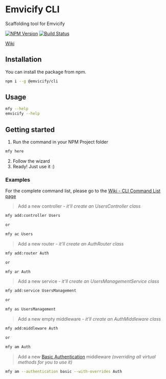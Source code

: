 # Emvicify CLI
Scaffolding tool for Emvicify

[![NPM Version][npm-image]][npm-url]
[![Build Status][travis-image]][travis-url]

[Wiki](https://github.com/lcnvdl/emvicify-cli/wiki)

## Installation
You can install the package from npm.
```bash
npm i --g @emvicify/cli
```

## Usage
```bash
mfy --help
emvicify --help
```

## Getting started
1. Run the command in your NPM Project folder
```bash
mfy here
```
2. Follow the wizard
3. Ready! Just use it :)

### Examples
For the complete command list, please go to the [Wiki - CLI Command List page](https://github.com/lcnvdl/emvicify-cli/wiki/CLI-Commands-List)

> Add a new controller *- it'll create an UsersController class*
```bash
mfy add:controller Users

or

mfy ac Users
```

> Add a new router *- it'll create an AuthRouter class*
```bash
mfy add:router Auth

or

mfy ar Auth
```

> Add a new service *- it'll create an UsersManagementService class*
```bash
mfy add:service UsersManagement

or

mfy as UsersManagement
```

> Add a new empty middleware *- it'll create an AuthMiddleware class*
```bash
mfy add:middleware Auth

or

mfy am Auth
```

> Add a new [Basic Authentication](https://en.wikipedia.org/wiki/Basic_access_authentication) middleware *(overriding all virtual methods for you to use it)*
```bash
mfy am --authentication basic --with-overrides Auth
```

[npm-image]: https://img.shields.io/npm/v/@emvicify/cli.svg?style=flat-square
[npm-url]: https://npmjs.org/package/@emvicify/cli
[travis-image]: https://img.shields.io/travis/lcnvdl/emvicify-cli/master.svg?style=flat-square
[travis-url]: https://travis-ci.org/lcnvdl/emvicify-cli
